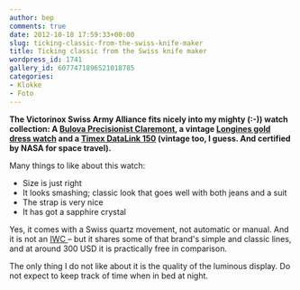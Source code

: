 ```yaml
---
author: bep
comments: true
date: 2012-10-18 17:59:33+00:00
slug: ticking-classic-from-the-swiss-knife-maker
title: Ticking classic from the Swiss knife maker
wordpress_id: 1741
gallery_id: 6077471896521018785
categories:
- Klokke
- Foto
---
```


**The Victorinox Swiss Army Alliance fits nicely into my mighty (:-)) watch collection: A [Bulova Precisionist Claremont]( http://bepsays.com/2012/02/what-a-nice-watch/), a vintage [Longines gold dress watch](http://www.collectorsweekly.com/stories/6165-longines-gold-watch?in=783-unsolved-mysteries) and a [Timex DataLink 150](http://en.wikipedia.org/wiki/Timex_Datalink) (vintage too, I guess. And certified by NASA for space travel).**

<!--more-->

Many things to like about this watch:

  * Size is just right	
  * It looks smashing; classic look that goes well with both jeans and a suit
  * The strap is very nice
  * It has got a sapphire crystal

Yes, it comes with a Swiss quartz movement, not automatic or manual. And it is not an [IWC ](http://www.icw.com)– but it shares some of that brand's simple and classic lines, and at around 300 USD it is practically free in comparison.

The only thing I do not like about it is the quality of the luminous display. Do not expect to keep track of time when in bed at night.



